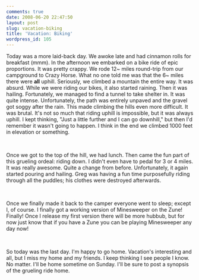 ```yaml
---
comments: true
date: 2008-06-20 22:47:50
layout: post
slug: vacation-biking
title: 'Vacation: Biking'
wordpress_id: 105
---
```


Today was a more laid-back day. We awoke late and had cinnamon rolls for breakfast (mmm). In the afternoon we embarked on a bike ride of epic proportions. It was pretty crappy. We rode 12~ miles round-trip from our campground to Crazy Horse. What no one told me was that the 6~ miles there were **all** uphill. Seriously, we climbed a mountain the entire way. It was absurd. While we were riding our bikes, it also started raining. Then it was hailing. Fortunately, we managed to find a tunnel to take shelter in. It was quite intense. Unfortunately, the path was entirely unpaved and the gravel got soggy after the rain. This made climbing the hills even more difficult. It was brutal. It's not so much that riding uphill is impossible, but it was always uphill. I kept thinking, "Just a little further and I can go downhill," but then I'd remember it wasn't going to happen. I think in the end we climbed 1000 feet in elevation or something.




 




Once we got to the top of the hill, we had lunch. Then came the fun part of this grueling ordeal: riding down. I didn't even have to pedal for 3 or 4 miles. It was really awesome. Quite a change from before. Unfortunately, it again started pouring and hailing. Greg was having a fun time purposefully riding through all the puddles; his clothes were destroyed afterwards.




 




Once we finally made it back to the camper everyone went to sleep; except I, of course. I finally got a working version of Minesweeper on the Zune! Finally! Once I release my first version there will be more hubbub, but for now just know that if you have a Zune you can be playing Minesweeper any day now!




 




So today was the last day. I'm happy to go home. Vacation's interesting and all, but I miss my home and my friends. I keep thinking I see people I know. No matter. I'll be home sometime on Sunday. I'll be sure to post a synopsis of the grueling ride home.
